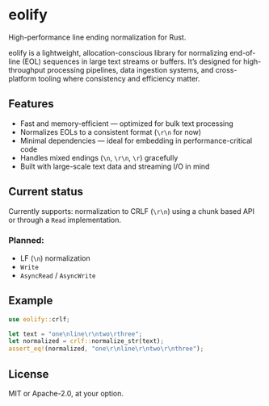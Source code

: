 # eolify

High-performance line ending normalization for Rust.

eolify is a lightweight, allocation-conscious library for normalizing end-of-line (EOL) sequences in large text streams
or buffers. It’s designed for high-throughput processing pipelines, data ingestion systems, and cross-platform tooling
where consistency and efficiency matter.

## Features

* Fast and memory-efficient — optimized for bulk text processing
* Normalizes EOLs to a consistent format (`\r\n` for now)
* Minimal dependencies — ideal for embedding in performance-critical code
* Handles mixed endings (`\n`, `\r\n`, `\r`) gracefully
* Built with large-scale text data and streaming I/O in mind

## Current status

Currently supports: normalization to CRLF (`\r\n`) using a chunk based API or through a `Read` implementation.

### Planned:

* LF (`\n`) normalization
* `Write`
* `AsyncRead` / `AsyncWrite`

## Example
```rust
use eolify::crlf;

let text = "one\nline\r\ntwo\rthree";
let normalized = crlf::normalize_str(text);
assert_eq!(normalized, "one\r\nline\r\ntwo\r\nthree");
```

## License

MIT or Apache-2.0, at your option.